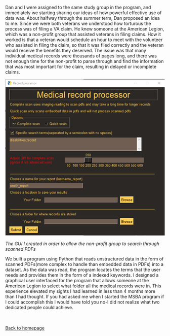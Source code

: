 
Dan and I were assigned to the same study group in the program, and immediately we starting sharing our ideas of how powerful effective use of data was. About halfway through the summer term, Dan proposed an idea to me. Since we were both veterans we understood how torturous the process was of filing a VA claim. He knew someone at the American Legion, which was a non-profit group that assisted veterans in filing claims. How it worked is that a veteran would schedule an hour to meet with the volunteer who assisted in filing the claim, so that it was filed correctly and the veteran would receive the benefits they deserved. The issue was that many individual medical records were thousands of pages long, and there was not enough time for the non-profit to parse through and find the information that was most important for the claim, resulting in delayed or incomplete claims. 

<img src="images/medpro.png?raw=true"/>

*The GUI I created in order to allow the non-profit group to search through scanned PDFs*

We built a program using Python that reads unstructured data in the form of scanned PDFs(more complex to handle than embedded data in PDFs) into a dataset. As the data was read, the program locates the terms that the user needs and provides them in the form of a indexed keywords. I designed a graphical user interfaced for the program that allows someone at the American Legion to select what folder all the medical records were in. This experience elevated my sights I had learned in less than 4 months more than I had thought. If you had asked me when I started the MSBA program if I could accomplish this I would have told you no-I did not realize what two dedicated people could achieve. 

 <br><br>
  <a href="https://future-denisovan.github.io/">Back to homepage</a>
